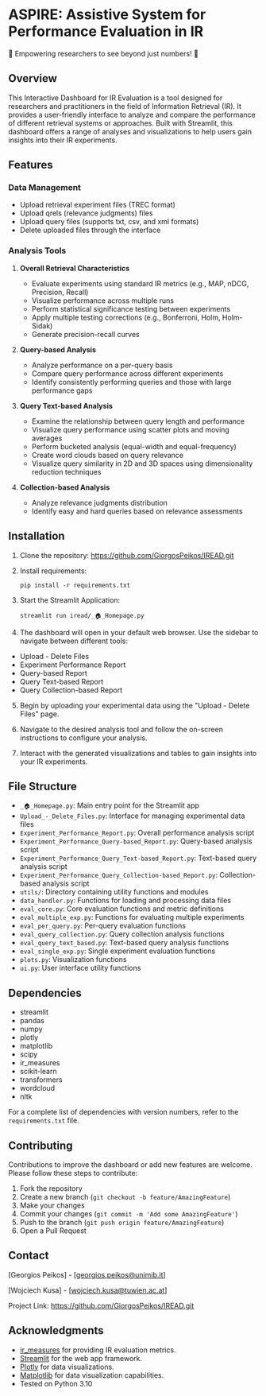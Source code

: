 # ASPIRE: Assistive System for Performance Evaluation in IR

🚀 Empowering researchers to see beyond just numbers! 🚀


## Overview
This Interactive Dashboard for IR Evaluation is a tool designed for researchers and practitioners in the field of Information Retrieval (IR). It provides a user-friendly interface to analyze and compare the performance of different retrieval systems or approaches. Built with Streamlit, this dashboard offers a range of analyses and visualizations to help users gain insights into their IR experiments.

## Features

### Data Management
- Upload retrieval experiment files (TREC format)
- Upload qrels (relevance judgments) files
- Upload query files (supports txt, csv, and xml formats)
- Delete uploaded files through the interface

### Analysis Tools
1. **Overall Retrieval Characteristics**
   - Evaluate experiments using standard IR metrics (e.g., MAP, nDCG, Precision, Recall)
   - Visualize performance across multiple runs
   - Perform statistical significance testing between experiments
   - Apply multiple testing corrections (e.g., Bonferroni, Holm, Holm-Sidak)
   - Generate precision-recall curves

2. **Query-based Analysis**
   - Analyze performance on a per-query basis
   - Compare query performance across different experiments
   - Identify consistently performing queries and those with large performance gaps

3. **Query Text-based Analysis**
   - Examine the relationship between query length and performance
   - Visualize query performance using scatter plots and moving averages
   - Perform bucketed analysis (equal-width and equal-frequency)
   - Create word clouds based on query relevance
   - Visualize query similarity in 2D and 3D spaces using dimensionality reduction techniques

4. **Collection-based Analysis**
   - Analyze relevance judgments distribution
   - Identify easy and hard queries based on relevance assessments


## Installation

1. Clone the repository: https://github.com/GiorgosPeikos/IREAD.git 

2. Install requirements: 

	```
	pip install -r requirements.txt
	```
3. Start the Streamlit Application:

	```
	streamlit run iread/_🏠_Homepage.py
	```
	
4. The dashboard will open in your default web browser. Use the sidebar to navigate between different tools:
- Upload - Delete Files
- Experiment Performance Report
- Query-based Report
- Query Text-based Report
- Query Collection-based Report

5. Begin by uploading your experimental data using the "Upload - Delete Files" page.

6. Navigate to the desired analysis tool and follow the on-screen instructions to configure your analysis.

7. Interact with the generated visualizations and tables to gain insights into your IR experiments.

## File Structure

- `_🏠_Homepage.py`: Main entry point for the Streamlit app
- `Upload_-_Delete_Files.py`: Interface for managing experimental data files
- `Experiment_Performance_Report.py`: Overall performance analysis script
- `Experiment_Performance_Query-based_Report.py`: Query-based analysis script
- `Experiment_Performance_Query_Text-based_Report.py`: Text-based query analysis script
- `Experiment_Performance_Query_Collection-based_Report.py`: Collection-based analysis script
- `utils/`: Directory containing utility functions and modules
- `data_handler.py`: Functions for loading and processing data files
- `eval_core.py`: Core evaluation functions and metric definitions
- `eval_multiple_exp.py`: Functions for evaluating multiple experiments
- `eval_per_query.py`: Per-query evaluation functions
- `eval_query_collection.py`: Query collection analysis functions
- `eval_query_text_based.py`: Text-based query analysis functions
- `eval_single_exp.py`: Single experiment evaluation functions
- `plots.py`: Visualization functions
- `ui.py`: User interface utility functions

## Dependencies

- streamlit
- pandas
- numpy
- plotly
- matplotlib
- scipy
- ir_measures
- scikit-learn
- transformers
- wordcloud
- nltk

For a complete list of dependencies with version numbers, refer to the `requirements.txt` file.

## Contributing

Contributions to improve the dashboard or add new features are welcome. Please follow these steps to contribute:

1. Fork the repository
2. Create a new branch (`git checkout -b feature/AmazingFeature`)
3. Make your changes
4. Commit your changes (`git commit -m 'Add some AmazingFeature'`)
5. Push to the branch (`git push origin feature/AmazingFeature`)
6. Open a Pull Request

## Contact

[Georgios Peikos] - [georgios.peikos@unimib.it]

[Wojciech Kusa] - [wojciech.kusa@tuwien.ac.at]

Project Link: https://github.com/GiorgosPeikos/IREAD.git 

## Acknowledgments

- [ir_measures](https://github.com/terrierteam/ir_measures) for providing IR evaluation metrics.
- [Streamlit](https://streamlit.io/) for the web app framework.
- [Plotly](https://plotly.com/) for data visualizations.
- [Matplotlib](https://matplotlib.org/) for data visualization capabilities.
- Tested on Python 3.10
